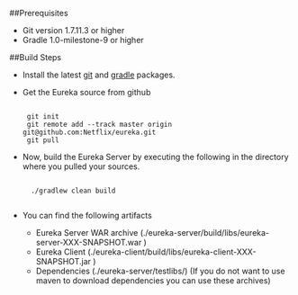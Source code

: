 ##Prerequisites

* Git version 1.7.11.3 or higher
* Gradle 1.0-milestone-9 or higher

##Build Steps

* Install the latest [git](http://git-scm.com/book/en/Getting-Started-Installing-Git) and [gradle](http://gradle.org/installation) packages.

*  Get the Eureka source from github
   <pre><code> 
    git init
    git remote add --track master origin git@github.com:Netflix/eureka.git
    git pull
   </pre></code> 

* Now, build the Eureka Server by executing the following in the directory where you pulled your sources.

    <pre><code> 
    ./gradlew clean build
    </pre></code> 

* You can find the following artifacts 
     * Eureka Server WAR archive (./eureka-server/build/libs/eureka-server-XXX-SNAPSHOT.war )
     * Eureka Client (./eureka-client/build/libs/eureka-client-XXX-SNAPSHOT.jar )
     * Dependencies (./eureka-server/testlibs/) (If you do not want to use maven to download dependencies 
        you can use these archives)

